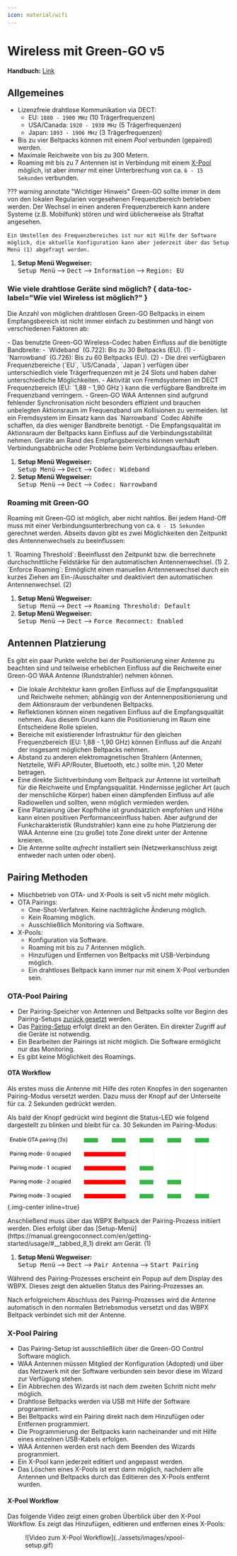 ```yaml
---
icon: material/wifi
---
```

# Wireless mit Green-GO v5

**Handbuch:** [Link](https://manual.greengoconnect.com/en/guides/wirelessx/)

## Allgemeines

- Lizenzfreie drahtlose Kommunikation via DECT:
    - EU: `1880 - 1900 MHz` (10 Trägerfrequenzen)
    - USA/Canada: `1920 - 1930 MHz` (5 Trägerfrequenzen)
    - Japan: `1893 - 1906 MHz` (3 Trägerfrequenzen)
- Bis zu vier Beltpacks können mit einem _Pool_ verbunden (gepaired) werden.
- Maximale Reichweite von bis zu 300 Metern.
- Roaming mit bis zu 7 Antennen ist in Verbindung mit einem [X-Pool](#x-pool-pairing) möglich, ist aber _immer_ mit einer Unterbrechung von ca. `6 - 15 Sekunden` verbunden.

??? warning annotate "Wichtiger Hinweis"
    Green-GO sollte immer in dem von den lokalen Regularien vorgesehenen Frequenzbereich betrieben werden. Der Wechsel in einen anderen Frequenzbereich kann andere Systeme (z.B. Mobilfunk) stören und wird üblicherweise als Straftat angesehen.
    
    Ein Umstellen des Frequenzbereiches ist nur mit Hilfe der Software möglich, die aktuelle Konfiguration kann aber jederzeit über das Setup Menü (1) abgefragt werden.

1. **Setup Menü Wegweiser:**<br><kbd>Setup Menü</kbd> --> <kbd>Dect</kbd> --> <kbd>Information</kbd> --> <kbd>Region: EU</kbd>

### Wie viele drahtlose Geräte sind möglich? { data-toc-label="Wie viel Wireless ist möglich?" }

Die Anzahl von möglichen drahtlosen Green-GO Beltpacks in einem Empfangsbereich ist nicht immer einfach zu bestimmen und hängt von verschiedenen Faktoren ab:

<div class="annotate" markdown>
- Das benutzte Green-GO Wireless-Codec haben Einfluss auf die benötigte Bandbreite:
    - `Wideband` (G.722): Bis zu 30 Beltpacks (EU). (1)
    - `Narrowband` (G.726): Bis zu 60 Beltpacks (EU). (2)
- Die drei verfügbaren Frequenzbereiche (`EU`, `US/Canada`, `Japan`) verfügen über unterschiedlich viele Trägerfrequenzen mit je 24 Slots und haben daher unterschiedliche Möglichkeiten.
- Aktivität von Fremdsystemen im DECT Frequenzbereich (EU: `1,88 - 1,90 GHz`) kann die verfügbare Bandbreite im Frequenzband verringern.
- Green-GO WAA Antennen sind aufgrund fehlender Synchronisation nicht besonders effizient und brauchen unbelegten Aktionsraum im Frequenzband um Kollisionen zu vermeiden. Ist ein Fremdsystem im Einsatz kann das `Narrowband` Codec Abhilfe schaffen, da dies weniger Bandbreite benötigt.
- Die Empfangsqualität im Aktionsraum der Beltpacks kann Einfluss auf die Verbindungsstabilität nehmen. Geräte am Rand des Empfangsbereichs können verhäuft Verbindungsabbrüche oder Probleme beim Verbindungsaufbau erleben. 
</div>

1. **Setup Menü Wegweiser:**<br><kbd>Setup Menü</kbd> --> <kbd>Dect</kbd> --> <kbd>Codec: Wideband</kbd>
2. **Setup Menü Wegweiser:**<br><kbd>Setup Menü</kbd> --> <kbd>Dect</kbd> --> <kbd>Codec: Narrowband</kbd>

### Roaming mit Green-GO

Roaming mit Green-GO ist möglich, aber nicht nahtlos. Bei jedem Hand-Off muss mit einer Verbindungsunterbrechung von ca. `6 - 15 Sekunden` gerechnet werden. Abseits davon gibt es zwei Möglichkeiten den Zeitpunkt des Antennenwechsels zu beeinflussen:

<div class="annotate" markdown>
1. `Roaming Threshold`: Beeinflusst den Zeitpunkt bzw. die berrechnete durchschnittliche Feldstärke für den automatischen Antennenwechsel. (1)
2. `Enforce Roaming`: Ermöglicht einen manuellen Antennenwechsel durch ein kurzes Ziehen am Ein-/Ausschalter und deaktiviert den automatischen Antennenwechsel. (2)
</div>

1. **Setup Menü Wegweiser:**<br><kbd>Setup Menü</kbd> --> <kbd>Dect</kbd> --> <kbd>Roaming Threshold: Default</kbd>
2. **Setup Menü Wegweiser:**<br><kbd>Setup Menü</kbd> --> <kbd>Dect</kbd> --> <kbd>Force Reconnect: Enabled</kbd>

## Antennen Platzierung

Es gibt ein paar Punkte welche bei der Positionierung einer Antenne zu beachten sind und teilweise erheblichen Einfluss auf die Reichweite einer Green-GO WAA Antenne (Rundstrahler) nehmen können. 

- Die lokale Architektur kann großen Einfluss auf die Empfangsqualität und Reichweite nehmen; abhängig von der Antennenpositionierung und dem Aktionsraum der verbundenen Beltpacks.
- Reflektionen können einen negativen Einfluss auf die Empfangsqualtät nehmen. Aus diesem Grund kann die Positionierung im Raum eine Entscheidene Rolle spielen.
- Bereiche mit existierender Infrastruktur für den gleichen Frequenzbereich (EU: 1,88 - 1,90 GHz) können Einfluss auf die Anzahl der insgesamt möglichen Beltpacks nehmen.
- Abstand zu anderen elektromagnetischen Strahlern (Antennen, Netzteile, WiFi AP/Router, Bluetooth, etc.) sollte min. 1,20 Meter betragen.
- Eine direkte Sichtverbindung vom Beltpack zur Antenne ist vorteilhaft für die Reichweite und Empfangsqualität. Hindernisse jeglicher Art (auch der menschliche Körper) haben einen dämpfenden Einfluss auf alle Radiowellen und sollten, wenn möglich vermieden werden.
- Eine Platzierung über Kopfhöhe ist grundsätzlich empfohlen und Höhe kann einen positiven Performanceeinfluss haben. Aber aufgrund der Funkcharakteristik (Rundstrahler) kann eine zu hohe Platzierung der WAA Antenne eine (zu große) tote Zone direkt unter der Antenne kreieren.
- Die Antenne sollte _aufrecht_ installiert sein (Netzwerkanschluss zeigt entweder nach unten oder oben).

## Pairing Methoden

- Mischbetrieb von OTA- und X-Pools is seit v5 nicht mehr möglich.
- OTA Pairings:
    - One-Shot-Verfahren. Keine nachträgliche Änderung möglich.
    - Kein Roaming möglich.
    - Ausschließlich Monitoring via Software.
- X-Pools:
    - Konfiguration via Software.
    - Roaming mit bis zu 7 Antennen möglich.    
    - Hinzufügen und Entfernen von Beltpacks mit USB-Verbindung möglich.
    - Ein drahtloses Beltpack kann immer nur mit einem X-Pool verbunden sein.

### OTA-Pool Pairing

- Der Pairing-Speicher von Antennen und Beltpacks sollte vor Beginn des Pairing-Setups [zurück gesetzt](https://manual.greengoconnect.com/en/guides/wirelessx/#device-preparations) werden.
- Das [Pairing-Setup](https://manual.greengoconnect.com/en/guides/wirelessx/#ad-hock-over-the-air-pairings) erfolgt direkt an den Geräten. Ein direkter Zugriff auf die Geräte ist notwendig.
- Ein Bearbeiten der Pairings ist nicht möglich. Die Software ermöglicht nur das Monitoring.
- Es gibt keine Möglichkeit des Roamings.

#### OTA Workflow

Als erstes muss die Antenne mit Hilfe des roten Knopfes in den sogenanten Pairing-Modus versetzt werden. Dazu muss der Knopf auf der Unterseite für ca. 2 Sekunden gedrückt werden.

Als bald der Knopf gedrückt wird beginnt die Status-LED wie folgend dargestellt zu blinken und bleibt für ca. 30 Sekunden im Pairing-Modus:

![WAA Antenna Pairing Mode LED](../assets/images/waa-led-pairing-slots.svg){.img-center inline=true}

<div class="annotate" markdown>
Anschließend muss über das WBPX Beltpack der Pairing-Prozess initiiert werden. Dies erfolgt über das [Setup-Menü](https://manual.greengoconnect.com/en/getting-started/usage/#__tabbed_8_1) direkt am Gerät. (1)
</div>

1. **Setup Menü Wegweiser:**<br><kbd>Setup Menü</kbd> --> <kbd>Dect</kbd> --> <kbd>Pair Antenna</kbd> --> <kbd>Start Pairing</kbd>

Während des Pairing-Prozesses erscheint ein Popup auf dem Display des WBPX. Dieses zeigt den aktuellen Status des Pairing-Prozesses an.

Nach erfolgreichem Abschluss des Pairing-Prozesses wird die Antenne automatisch in den normalen Betriebsmodus versetzt und das WBPX Beltpack verbindet sich mit der Antenne.

### X-Pool Pairing

- Das Pairing-Setup ist ausschließlich über die Green-GO Control Software möglich.
- WAA Antennen müssen Mitglied der Konfiguration (Adopted) und über das Netzwerk mit der Software verbunden sein bevor diese im Wizard zur Verfügung stehen.
- Ein Abbrechen des Wizards ist nach dem zweiten Schritt nicht mehr möglich.
- Drahtlose Beltpacks werden via USB mit Hilfe der Software programmiert.
- Bei Beltpacks wird ein Pairing direkt nach dem Hinzufügen oder Entfernen programmiert.
- Die Programmierung der Beltpacks kann nacheinander und mit Hilfe eines einzelnen USB-Kabels erfolgen.
- WAA Antennen werden erst nach dem Beenden des Wizards programmiert.
- Ein X-Pool kann jederzeit editiert und angepasst werden.
- Das Löschen eines X-Pools ist erst dann möglich, nachdem alle Antennen und Beltpacks durch das Editieren des X-Pools entfernt wurden.

#### X-Pool Workflow

Das folgende Video zeigt einen groben Überblick über den X-Pool Workflow. Es zeigt das Hinzufügen, editieren und entfernen eines X-Pools:

<figure markdown>
![Video zum X-Pool Workflow](../assets/images/xpool-setup.gif)
</figure>